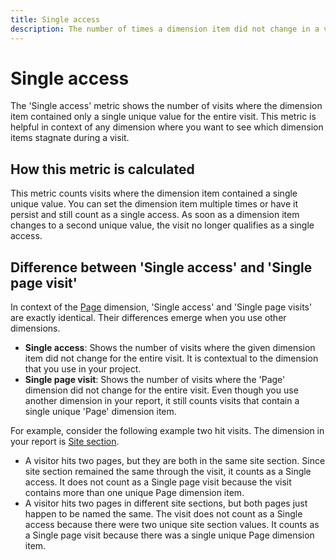 ```yaml
---
title: Single access
description: The number of times a dimension item did not change in a visit.
---
```


# Single access

The 'Single access' metric shows the number of visits where the dimension item contained only a single unique value for the entire visit. This metric is helpful in context of any dimension where you want to see which dimension items stagnate during a visit.

## How this metric is calculated

This metric counts visits where the dimension item contained a single unique value. You can set the dimension item multiple times or have it persist and still count as a single access. As soon as a dimension item changes to a second unique value, the visit no longer qualifies as a single access.

## Difference between 'Single access' and 'Single page visit'

In context of the [Page](../dimensions/page.md) dimension, 'Single access' and 'Single page visits' are exactly identical. Their differences emerge when you use other dimensions.

* **Single access**: Shows the number of visits where the given dimension item did not change for the entire visit. It is contextual to the dimension that you use in your project.
* **Single page visit**: Shows the number of visits where the 'Page' dimension did not change for the entire visit. Even though you use another dimension in your report, it still counts visits that contain a single unique 'Page' dimension item.

For example, consider the following example two hit visits. The dimension in your report is [Site section](../dimensions/site-section.md).

* A visitor hits two pages, but they are both in the same site section. Since site section remained the same through the visit, it counts as a Single access. It does not count as a Single page visit because the visit contains more than one unique Page dimension item.
* A visitor hits two pages in different site sections, but both pages just happen to be named the same. The visit does not count as a Single access because there were two unique site section values. It counts as a Single page visit because there was a single unique Page dimension item.
